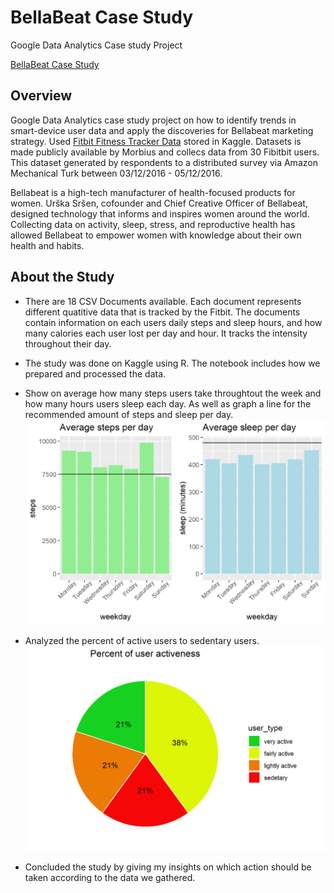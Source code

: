 # BellaBeat Case Study
Google Data Analytics Case study Project

[BellaBeat Case Study](https://www.kaggle.com/code/marcioarakaki/case-study-2-bellabeat-using-r "BellaBeat Case Study")

## Overview
Google Data Analytics case study project on how to identify trends in smart-device user data and apply the discoveries for Bellabeat marketing strategy. Used [Fitbit Fitness Tracker Data](https://www.kaggle.com/datasets/arashnic/fitbit) stored in Kaggle. Datasets is made publicly available by Morbius and collecs data from 30 Fibitbit users. This dataset generated by respondents to a distributed survey via Amazon Mechanical Turk between 03/12/2016 - 05/12/2016. 

Bellabeat is a high-tech manufacturer of health-focused products for women. Urška Sršen, cofounder and Chief Creative Officer of Bellabeat, designed technology that informs and inspires women around the world. Collecting data on activity, sleep, stress, and reproductive health has allowed Bellabeat to empower women with knowledge about their own health and habits.

## About the Study
* There are 18 CSV Documents available. Each document represents different quatitive data that is tracked by the Fitbit. The documents contain information on each users daily steps and sleep hours, and how many calories each user lost per day and hour. It tracks the intensity throughout their day.
* The study was done on Kaggle using R. The notebook includes how we prepared and processed the data.

* Show on average how many steps users take throughtout the week and how many hours users sleep each day.  As well as graph a line for the recommended amount of steps and sleep per day.  
![alt text](https://github.com/MarcioArak/BellaBeat-Case-Study/blob/main/Images/average_daily_steps_sleep.png) 

* Analyzed the percent of active users to sedentary users.  
![alt text](https://github.com/MarcioArak/BellaBeat-Case-Study/blob/main/Images/user_activeness.png)

* Concluded the study by giving my insights on which action should be taken according to the data we gathered.
